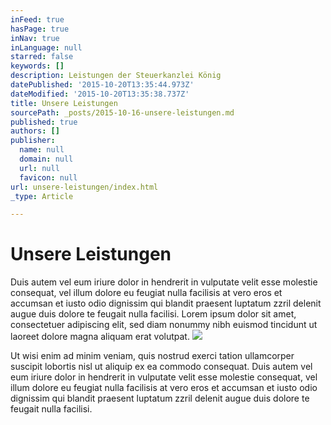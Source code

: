```yaml
---
inFeed: true
hasPage: true
inNav: true
inLanguage: null
starred: false
keywords: []
description: Leistungen der Steuerkanzlei König
datePublished: '2015-10-20T13:35:44.973Z'
dateModified: '2015-10-20T13:35:38.737Z'
title: Unsere Leistungen
sourcePath: _posts/2015-10-16-unsere-leistungen.md
published: true
authors: []
publisher:
  name: null
  domain: null
  url: null
  favicon: null
url: unsere-leistungen/index.html
_type: Article

---
```

# Unsere Leistungen

Duis autem vel eum iriure dolor in hendrerit in vulputate velit esse molestie consequat, vel illum dolore eu feugiat nulla facilisis at vero eros et accumsan et iusto odio dignissim qui blandit praesent luptatum zzril delenit augue duis dolore te feugait nulla facilisi. Lorem ipsum dolor sit amet, consectetuer adipiscing elit, sed diam nonummy nibh euismod tincidunt ut laoreet dolore magna aliquam erat volutpat.
![](https://the-grid-user-content.s3-us-west-2.amazonaws.com/a961844b-a9a4-47ab-ab2c-adb197b1347c.jpg)

Ut wisi enim ad minim veniam, quis nostrud exerci tation ullamcorper suscipit lobortis nisl ut aliquip ex ea commodo consequat. Duis autem vel eum iriure dolor in hendrerit in vulputate velit esse molestie consequat, vel illum dolore eu feugiat nulla facilisis at vero eros et accumsan et iusto odio dignissim qui blandit praesent luptatum zzril delenit augue duis dolore te feugait nulla facilisi.